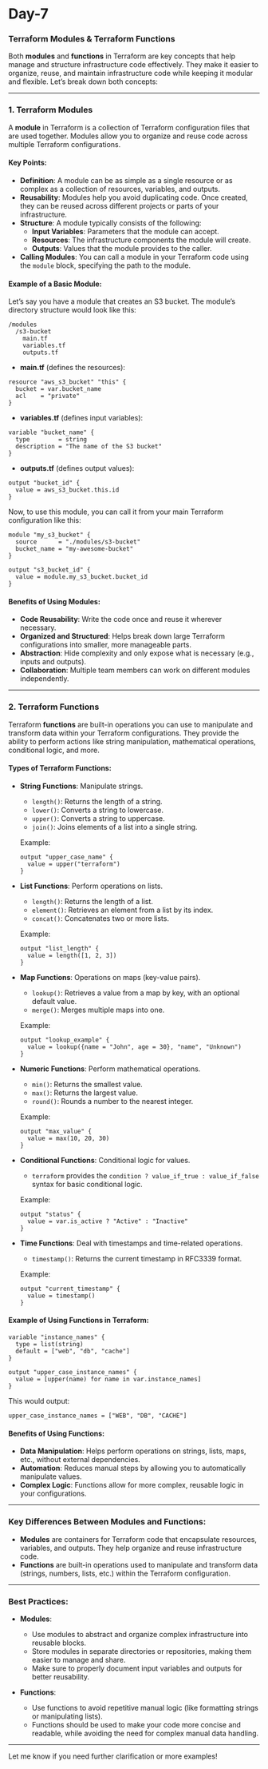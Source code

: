 # Day-7
### Terraform Modules & Terraform Functions

Both **modules** and **functions** in Terraform are key concepts that help manage and structure infrastructure code effectively. They make it easier to organize, reuse, and maintain infrastructure code while keeping it modular and flexible. Let’s break down both concepts:

---

### 1. **Terraform Modules**

A **module** in Terraform is a collection of Terraform configuration files that are used together. Modules allow you to organize and reuse code across multiple Terraform configurations.

#### Key Points:
- **Definition**: A module can be as simple as a single resource or as complex as a collection of resources, variables, and outputs.
- **Reusability**: Modules help you avoid duplicating code. Once created, they can be reused across different projects or parts of your infrastructure.
- **Structure**: A module typically consists of the following:
  - **Input Variables**: Parameters that the module can accept.
  - **Resources**: The infrastructure components the module will create.
  - **Outputs**: Values that the module provides to the caller.
- **Calling Modules**: You can call a module in your Terraform code using the `module` block, specifying the path to the module.

#### Example of a Basic Module:
Let’s say you have a module that creates an S3 bucket. The module’s directory structure would look like this:

```
/modules
  /s3-bucket
    main.tf
    variables.tf
    outputs.tf
```

- **main.tf** (defines the resources):

```hcl
resource "aws_s3_bucket" "this" {
  bucket = var.bucket_name
  acl    = "private"
}
```

- **variables.tf** (defines input variables):

```hcl
variable "bucket_name" {
  type        = string
  description = "The name of the S3 bucket"
}
```

- **outputs.tf** (defines output values):

```hcl
output "bucket_id" {
  value = aws_s3_bucket.this.id
}
```

Now, to use this module, you can call it from your main Terraform configuration like this:

```hcl
module "my_s3_bucket" {
  source      = "./modules/s3-bucket"
  bucket_name = "my-awesome-bucket"
}

output "s3_bucket_id" {
  value = module.my_s3_bucket.bucket_id
}
```

#### Benefits of Using Modules:
- **Code Reusability**: Write the code once and reuse it wherever necessary.
- **Organized and Structured**: Helps break down large Terraform configurations into smaller, more manageable parts.
- **Abstraction**: Hide complexity and only expose what is necessary (e.g., inputs and outputs).
- **Collaboration**: Multiple team members can work on different modules independently.

---

### 2. **Terraform Functions**

Terraform **functions** are built-in operations you can use to manipulate and transform data within your Terraform configurations. They provide the ability to perform actions like string manipulation, mathematical operations, conditional logic, and more.

#### Types of Terraform Functions:

- **String Functions**: Manipulate strings.
  - `length()`: Returns the length of a string.
  - `lower()`: Converts a string to lowercase.
  - `upper()`: Converts a string to uppercase.
  - `join()`: Joins elements of a list into a single string.
  
  Example:
  ```hcl
  output "upper_case_name" {
    value = upper("terraform")
  }
  ```

- **List Functions**: Perform operations on lists.
  - `length()`: Returns the length of a list.
  - `element()`: Retrieves an element from a list by its index.
  - `concat()`: Concatenates two or more lists.
  
  Example:
  ```hcl
  output "list_length" {
    value = length([1, 2, 3])
  }
  ```

- **Map Functions**: Operations on maps (key-value pairs).
  - `lookup()`: Retrieves a value from a map by key, with an optional default value.
  - `merge()`: Merges multiple maps into one.

  Example:
  ```hcl
  output "lookup_example" {
    value = lookup({name = "John", age = 30}, "name", "Unknown")
  }
  ```

- **Numeric Functions**: Perform mathematical operations.
  - `min()`: Returns the smallest value.
  - `max()`: Returns the largest value.
  - `round()`: Rounds a number to the nearest integer.

  Example:
  ```hcl
  output "max_value" {
    value = max(10, 20, 30)
  }
  ```

- **Conditional Functions**: Conditional logic for values.
  - `terraform` provides the `condition ? value_if_true : value_if_false` syntax for basic conditional logic.

  Example:
  ```hcl
  output "status" {
    value = var.is_active ? "Active" : "Inactive"
  }
  ```

- **Time Functions**: Deal with timestamps and time-related operations.
  - `timestamp()`: Returns the current timestamp in RFC3339 format.
  
  Example:
  ```hcl
  output "current_timestamp" {
    value = timestamp()
  }
  ```

#### Example of Using Functions in Terraform:

```hcl
variable "instance_names" {
  type = list(string)
  default = ["web", "db", "cache"]
}

output "upper_case_instance_names" {
  value = [upper(name) for name in var.instance_names]
}
```

This would output:

```
upper_case_instance_names = ["WEB", "DB", "CACHE"]
```

#### Benefits of Using Functions:
- **Data Manipulation**: Helps perform operations on strings, lists, maps, etc., without external dependencies.
- **Automation**: Reduces manual steps by allowing you to automatically manipulate values.
- **Complex Logic**: Functions allow for more complex, reusable logic in your configurations.

---

### Key Differences Between Modules and Functions:
- **Modules** are containers for Terraform code that encapsulate resources, variables, and outputs. They help organize and reuse infrastructure code.
- **Functions** are built-in operations used to manipulate and transform data (strings, numbers, lists, etc.) within the Terraform configuration.

---

### Best Practices:
- **Modules**:
  - Use modules to abstract and organize complex infrastructure into reusable blocks.
  - Store modules in separate directories or repositories, making them easier to manage and share.
  - Make sure to properly document input variables and outputs for better reusability.
  
- **Functions**:
  - Use functions to avoid repetitive manual logic (like formatting strings or manipulating lists).
  - Functions should be used to make your code more concise and readable, while avoiding the need for complex manual data handling.

---

Let me know if you need further clarification or more examples!